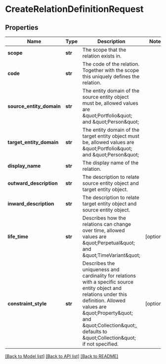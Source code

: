# CreateRelationDefinitionRequest


## Properties
Name | Type | Description | Notes
------------ | ------------- | ------------- | -------------
**scope** | **str** | The scope that the relation exists in. | 
**code** | **str** | The code of the relation. Together with the scope this uniquely defines the relation. | 
**source_entity_domain** | **str** | The entity domain of the source entity object must be, allowed values are \&quot;Portfolio\&quot; and \&quot;Person\&quot; | 
**target_entity_domain** | **str** | The entity domain of the target entity object must be, allowed values are \&quot;Portfolio\&quot; and \&quot;Person\&quot; | 
**display_name** | **str** | The display name of the relation. | 
**outward_description** | **str** | The description to relate source entity object and target entity object. | 
**inward_description** | **str** | The description to relate target entity object and source entity object. | 
**life_time** | **str** | Describes how the relations can change over time, allowed values are \&quot;Perpetual\&quot; and \&quot;TimeVariant\&quot; | [optional] 
**constraint_style** | **str** | Describes the uniqueness and cardinality for relations with a specific source entity object and relations under this definition. Allowed values are \&quot;Property\&quot; and \&quot;Collection\&quot;, defaults to \&quot;Collection\&quot; if not specified. | [optional] 

[[Back to Model list]](../README.md#documentation-for-models) [[Back to API list]](../README.md#documentation-for-api-endpoints) [[Back to README]](../README.md)


